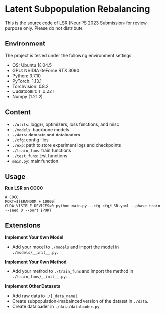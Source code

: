 # Latent Subpopulation Rebalancing

This is the source code of LSR (NeurIPS 2023 Submission) for review purpose only. Please do not distribute.

## Environment

The project is tested under the following environment settings:
- OS: Ubuntu 18.04.5
- GPU: NVIDIA GeForce RTX 3090
- Python: 3.7.10
- PyTorch: 1.13.1
- Torchvision: 0.8.2
- Cudatoolkit: 11.0.221
- Numpy (1.21.2) 

## Content
- ```./utils```: logger, optimizers, loss functions, and misc
- ```./models```: backbone models
- ```./data```: datasets and dataloaders
- ```./cfg```: config files
- ```./exp```: path to store experiment logs and checkpoints
- ```./train_funs```: train functions
- ```./test_funs```: test functions
- ```main.py```: main function

## Usage

**Run LSR on COCO**

```shell
# COCO
PORT=$[$RANDOM + 10000]
CUDA_VISIBLE_DEVICES=0 python main.py --cfg cfg/LSR.yaml --phase train --seed 0 --port $PORT
```

## Extensions

**Implement Your Own Model**

- Add your model to ```./models``` and import the model in ```./models/__init__.py```.

**Implement Your Own Method**

- Add your method to ```./train_funs``` and import the method in ```./train_funs/__init__.py```.

**Implement Other Datasets**

- Add raw data to ```./[_data_name]```.
- Create subpopulation-imabalnced version of the dataset in ```./data```.
- Create dataloader in ```./data/dataloader.py```.